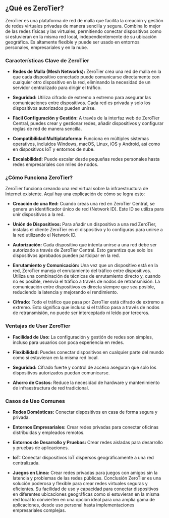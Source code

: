 ## **¿Qué es ZeroTier?**
ZeroTier es una plataforma de red de malla que facilita la creación y gestión de redes virtuales privadas de manera sencilla y segura. Combina lo mejor de las redes físicas y las virtuales, permitiendo conectar dispositivos como si estuvieran en la misma red local, independientemente de su ubicación geográfica. Es altamente flexible y puede ser usado en entornos personales, empresariales y en la nube.

### **Características Clave de ZeroTier**
- **Redes de Malla (Mesh Networks):** ZeroTier crea una red de malla en la que cada dispositivo conectado puede comunicarse directamente con cualquier otro dispositivo en la red, eliminando la necesidad de un servidor centralizado para dirigir el tráfico.

- **Seguridad:** Utiliza cifrado de extremo a extremo para asegurar las comunicaciones entre dispositivos. Cada red es privada y solo los dispositivos autorizados pueden unirse.

- **Fácil Configuración y Gestión:** A través de la interfaz web de ZeroTier Central, puedes crear y gestionar redes, añadir dispositivos y configurar reglas de red de manera sencilla.

- **Compatibilidad Multiplataforma:** Funciona en múltiples sistemas operativos, incluidos Windows, macOS, Linux, iOS y Android, así como en dispositivos IoT y entornos de nube.

- **Escalabilidad:** Puede escalar desde pequeñas redes personales hasta redes empresariales con miles de nodos.

### **¿Cómo Funciona ZeroTier?**

ZeroTier funciona creando una red virtual sobre la infraestructura de Internet existente. Aquí hay una explicación de cómo se logra esto:

- **Creación de una Red:** Cuando creas una red en ZeroTier Central, se genera un identificador único de red (Network ID). Este ID se utiliza para unir dispositivos a la red.

- **Unión de Dispositivos:** Para añadir un dispositivo a una red ZeroTier, instalas el cliente ZeroTier en el dispositivo y lo configuras para unirse a la red utilizando el Network ID.

- **Autorización:** Cada dispositivo que intenta unirse a una red debe ser autorizado a través de ZeroTier Central. Esto garantiza que solo los dispositivos aprobados pueden participar en la red.

- **Enrutamiento y Comunicación:** Una vez que un dispositivo está en la red, ZeroTier maneja el enrutamiento del tráfico entre dispositivos. Utiliza una combinación de técnicas de enrutamiento directo y, cuando no es posible, reenvía el tráfico a través de nodos de retransmisión. La comunicación entre dispositivos es directa siempre que sea posible, reduciendo la latencia y mejorando el rendimiento.

- **Cifrado:** Todo el tráfico que pasa por ZeroTier está cifrado de extremo a extremo. Esto significa que incluso si el tráfico pasa a través de nodos de retransmisión, no puede ser interceptado ni leído por terceros.

### **Ventajas de Usar ZeroTier**

- **Facilidad de Uso:** La configuración y gestión de redes son simples, incluso para usuarios con poca experiencia en redes.

- **Flexibilidad:** Puedes conectar dispositivos en cualquier parte del mundo como si estuvieran en la misma red local.

- **Seguridad:** Cifrado fuerte y control de acceso aseguran que solo los dispositivos autorizados puedan comunicarse.

- **Ahorro de Costos:** Reduce la necesidad de hardware y mantenimiento de infraestructura de red tradicional.

### **Casos de Uso Comunes**

- **Redes Domésticas:** Conectar dispositivos en casa de forma segura y privada.

- **Entornos Empresariales:** Crear redes privadas para conectar oficinas distribuidas y empleados remotos.

- **Entornos de Desarrollo y Pruebas:** Crear redes aisladas para desarrollo y pruebas de aplicaciones.

- **IoT:** Conectar dispositivos IoT dispersos geográficamente a una red centralizada.

- **Juegos en Línea:** Crear redes privadas para juegos con amigos sin la latencia y problemas de las redes públicas.
Conclusión
ZeroTier es una solución poderosa y flexible para crear redes virtuales seguras y eficientes. Su facilidad de uso y capacidad para conectar dispositivos en diferentes ubicaciones geográficas como si estuvieran en la misma red local lo convierten en una opción ideal para una amplia gama de aplicaciones, desde uso personal hasta implementaciones empresariales complejas.
